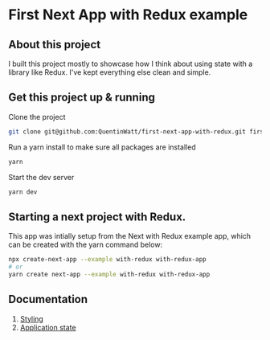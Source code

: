 # First Next App with Redux example

## About this project

I built this project mostly to showcase how I think about using state with a library like Redux. I've kept everything else clean and simple.

## Get this project up & running

Clone the project

```bash
git clone git@github.com:QuentinWatt/first-next-app-with-redux.git first-react-project-with-next
```

Run a yarn install to make sure all packages are installed

```bash
yarn
```

Start the dev server

```bash
yarn dev
```

## Starting a next project with Redux.

This app was intially setup from the Next with Redux example app, which can be created with the yarn command below:

```bash
npx create-next-app --example with-redux with-redux-app
# or
yarn create next-app --example with-redux with-redux-app
```

## Documentation

1. [Styling](docs/styling.md)
2. [Application state](docs/state.md)
